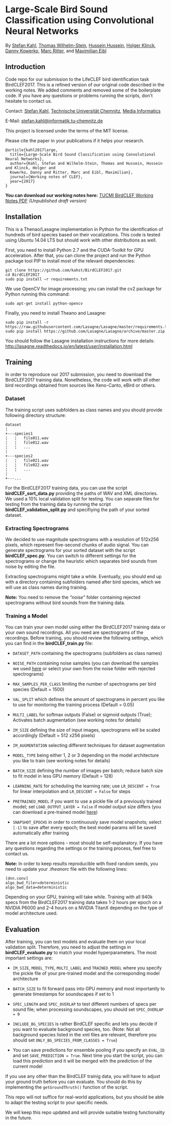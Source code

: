 # Large-Scale Bird Sound Classification using Convolutional Neural Networks
By [Stefan Kahl](http://medien.informatik.tu-chemnitz.de/skahl/about/), [Thomas Wilhelm-Stein](https://www.tu-chemnitz.de/informatik/HomePages/Medieninformatik/team.php.en), [Hussein Hussein](https://www.tu-chemnitz.de/informatik/HomePages/Medieninformatik/team.php.en), [Holger Klinck](http://www.birds.cornell.edu/page.aspx?pid=1735&id=489), [Danny Kowerko](https://www.tu-chemnitz.de/informatik/mc/staff.php.en), [Marc Ritter](), and [Maximilian Eibl](https://www.tu-chemnitz.de/informatik/HomePages/Medieninformatik/team.php.en)

## Introduction
Code repo for our submission to the LifeCLEF bird identification task BirdCLEF2017. This is a refined version of our original code described in the working notes. We added comments and removed some of the boilerplate code. If you have any questions or problems running the scripts, don't hesitate to contact us.

Contact:  [Stefan Kahl](http://medien.informatik.tu-chemnitz.de/skahl/about/), [Technische Universität Chemnitz](https://www.tu-chemnitz.de/index.html.en), [Media Informatics](https://www.tu-chemnitz.de/informatik/Medieninformatik/index.php.en)

E-Mail: stefan.kahl@informatik.tu-chemnitz.de

This project is licensed under the terms of the MIT license.

Please cite the paper in your publications if it helps your research.

```
@article{kahl2017large,
  title={Large-Scale Bird Sound Classification using Convolutional Neural Networks},
  author={Kahl, Stefan and Wilhelm-Stein, Thomas and Hussein, Hussein and Klinck, Holger and 
  Kowerko, Danny and Ritter, Marc and Eibl, Maximilian},
  journal={Working notes of CLEF},
  year={2017}
}
```

<b>You can download our working notes here:</b> [TUCMI BirdCLEF Working Notes PDF](https://box.tu-chemnitz.de/index.php/s/RCXS6jHr2f6jypc) <i>(Unpublished draft version)</i>

## Installation
This is a Thenao/Lasagne implementation in Python for the identification of hundreds of bird species based on their vocalizations. This code is tested using Ubuntu 14.04 LTS but should work with other distributions as well.

First, you need to install Python 2.7 and the CUDA-Toolkit for GPU acceleration. After that, you can clone the project and run the Python package tool PIP to install most of the relevant dependencies:

```
git clone https://github.com/kahst/BirdCLEF2017.git
cd BirdCLEF2017
sudo pip install –r requirements.txt
```

We use OpenCV for image processing; you can install the cv2 package for Python running this command:

```
sudo apt-get install python-opencv
```

Finally, you need to install Theano and Lasagne:
```
sudo pip install -r https://raw.githubusercontent.com/Lasagne/Lasagne/master/requirements.txt
sudo pip install https://github.com/Lasagne/Lasagne/archive/master.zip
```

You should follow the Lasagne installation instructions for more details: 
http://lasagne.readthedocs.io/en/latest/user/installation.html

## Training
In order to reproduce our 2017 submission, you need to download the BirdCLEF2017 training data. Nonetheless, the code will work with all other bird recordings obtained from sources like Xeno-Canto, eBird or others. 

### Dataset
The training script uses subfolders as class names and you should provide following directory structure:

```
dataset   
¦
+---species1
¦   ¦   file011.wav
¦   ¦   file012.wav
¦   ¦   ...
¦   
+---species2
¦   ¦   file021.wav
¦   ¦   file022.wav
¦   ¦   ...
¦    
+---...
```
 
 For the BirdCLEF2017 training data, you can use the script <b>birdCLEF_sort_data.py</b> providing the paths of WAV and XML directories. We used a 10% local validation split for testing. You can separate files for testing from the training data by running the script  <b>birdCLEF_validation_split.py</b> and specifiying the path of your sorted dataset.

### Extracting Spectrograms
We decided to use magnitude spectrograms with a resolution of 512x256 pixels, which represent five-second chunks of audio signal. You can generate spectrograms for your sorted dataset with the script <b>birdCLEF_spec.py</b>. You can switch to different settings for the spectrograms or change the heuristic which separates bird sounds from noise by editing the file.

Extracting spectrograms might take a while. Eventually, you should end up with a directory containing subfolders named after bird species, which we will use as class names during training. 

<b>Note:</b> You need to remove the <i>“noise”</i> folder containing rejected spectrograms without bird sounds from the training data. 

### Training a Model
You can train your own model using either the BirdCLEF2017 training data or your own sound recordings. All you need are spectrograms of the recordings. Before training, you should review the following settings, which you can find in the <b>birdCLEF_train.py</b> file:

- `DATASET_PATH` containing the spectrograms (subfolders as class names)

- `NOISE_PATH` containing noise samples (you can download the samples we used [here](https://box.tu-chemnitz.de/index.php/s/SYRXElhPd6QtA0u) or select your own from the noise folder with rejected spectrograms)

- `MAX_SAMPLES_PER_CLASS` limiting the number of spectrograms per bird species (Default = 1500)

- `VAL_SPLIT` which defines the amount of spectrograms in percent you like to use for monitoring the training process (Default = 0.05)

- `MULTI_LABEL` for softmax outputs (False) or sigmoid outputs (True); Activates batch augmentation (see working notes for details)

- `IM_SIZE` defining the size of input images, spectrograms will be scaled accordingly (Default = 512 x256 pixels)

- `IM_AUGMENTATION` selecting different techniques for dataset augmentation

- `MODEL_TYPE` being either 1, 2 or 3 depending on the model architecture you like to train (see working notes for details)

- `BATCH_SIZE` defining the number of images per batch; reduce batch size to fit model in less GPU memory (Default = 128)

- `LEARNING_RATE` for scheduling the learning rate; use `LR_DESCENT = True` for linear interpolation and `LR_DESCENT = False` for steps

- `PRETRAINED_MODEL` if you want to use a pickle file of a previously trained model; set `LOAD_OUTPUT_LAYER = False` if model output size differs (you can download a pre-trained model [here](https://box.tu-chemnitz.de/index.php/s/iPUsAA94KPtWaVf))

- `SNAPSHOT_EPOCHS` in order to continuously save model snapshots; select `[-1]` to save after every epoch; the best model params will be saved automatically after training

There are a lot more options - most should be self-explanatory. If you have any questions regarding the settings or the training process, feel free to contact us. 

<b>Note:</b> In order to keep results reproducible with fixed random seeds, you need to update your <i>.theanorc</i> file with the following lines:

```
[dnn.conv]
algo_bwd_filer=deterministic
algo_bwd_data=deterministic
```

Depending on your GPU, training will take while. Training with all 940k specs from the BirdCLEF2017 training data takes 1-2 hours per epoch on a NVIDIA P6000 and 2-4 hours on a NVIDIA TitanX depending on the type of model architecture used.

## Evaluation
After training, you can test models and evaluate them on your local validation split. Therefore, you need to adjust the settings in <b>birdCLEF_evaluate.py</b> to match your model hyperparameters. The most important settings are:

- `IM_SIZE`, `MODEL_TYPE`, `MULTI_LABEL` and `TRAINED_MODEL` where you specify the pickle file of your pre-trained model and the corresponding model architecture

- `BATCH_SIZE` to fit forward pass into GPU memory and most importantly to generate timestamps for soundscapes if set to 1
- `SPEC_LENGTH` and `SPEC_OVERLAP` to test different numbers of specs per sound file; when processing soundscapes, you should set `SPEC_OVERLAP = 0`

- `INCLUDE_BG_SPECIES` is rather BirdCLEF specific and lets you decide if you want to evaluate background species, too. (Note: Not all background species listed in the xml files are relevant, therefore you should set `ONLY_BG_SPECIES_FROM_CLASSES = True`)

- You can save predictions for ensemble pooling if you specify an `EVAL_ID` and set `SAVE_PREDICTION = True`. Next time you start the script, you can load this prediction and it will be merged with the prediction of the current model

If you use any other than the BirdCLEF trainig data, you will have to adjust your ground truth before you can evaluate. You should do this by implementing the `getGroundThruth()` function of the script.

This repo will not suffice for real-world applications, but you should be able to adapt the testing script to your specific needs.

We will keep this repo updated and will provide suitable testing functionality in the future.
